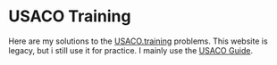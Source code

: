 # USACO Training
Here are my solutions to the [USACO.training](https://usaco.training) problems. This website is legacy, but i still use it for practice. I mainly use the [USACO Guide](https://usaco.guide).
